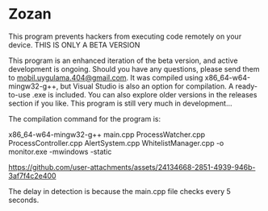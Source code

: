 # Zozan
This program prevents hackers from executing code remotely on your device. THIS IS ONLY A BETA VERSION

This program is an enhanced iteration of the beta version, and active development is ongoing. Should you have any questions, please send them to mobil.uygulama.404@gmail.com. It was compiled using x86_64-w64-mingw32-g++, but Visual Studio is also an option for compilation. A ready-to-use .exe is included. You can also explore older versions in the releases section if you like. This program is still very much in development...

The compilation command for the program is:

x86_64-w64-mingw32-g++ main.cpp ProcessWatcher.cpp ProcessController.cpp AlertSystem.cpp WhitelistManager.cpp -o monitor.exe -mwindows -static





https://github.com/user-attachments/assets/24134668-2851-4939-946b-3af7f4c2e400

The delay in detection is because the main.cpp file checks every 5 seconds.
